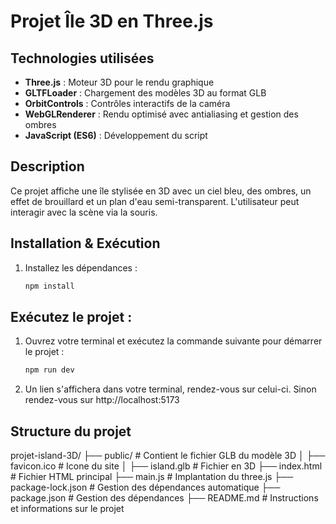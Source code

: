 # Projet Île 3D en Three.js

## Technologies utilisées

- **Three.js** : Moteur 3D pour le rendu graphique
- **GLTFLoader** : Chargement des modèles 3D au format GLB
- **OrbitControls** : Contrôles interactifs de la caméra
- **WebGLRenderer** : Rendu optimisé avec antialiasing et gestion des ombres
- **JavaScript (ES6)** : Développement du script

## Description

Ce projet affiche une île stylisée en 3D avec un ciel bleu, des ombres, un effet de brouillard et un plan d'eau semi-transparent. L'utilisateur peut interagir avec la scène via la souris.

## Installation & Exécution

1. Installez les dépendances :
   ```bash
   npm install
   
## Exécutez le projet :

1. Ouvrez votre terminal et exécutez la commande suivante pour démarrer le projet :
   ```bash
   npm run dev
2. Un lien s'affichera dans votre terminal, rendez-vous sur celui-ci. Sinon rendez-vous sur http://localhost:5173

## Structure du projet

projet-island-3D/
├── public/        # Contient le fichier GLB du modèle 3D
│   ├── favicon.ico # Icone du site
│   ├── island.glb # Fichier en 3D
├── index.html    # Fichier HTML principal
├── main.js  # Implantation du three.js
├── package-lock.json  # Gestion des dépendances automatique
├── package.json  # Gestion des dépendances
├── README.md  # Instructions et informations sur le projet

